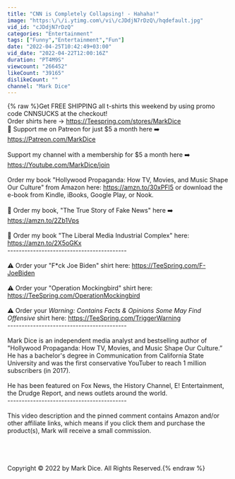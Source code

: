 ```yaml
---
title: "CNN is Completely Collapsing! - Hahaha!"
image: "https:\/\/i.ytimg.com\/vi\/cJDdjN7rDzQ\/hqdefault.jpg"
vid_id: "cJDdjN7rDzQ"
categories: "Entertainment"
tags: ["Funny","Entertainment","Fun"]
date: "2022-04-25T10:42:49+03:00"
vid_date: "2022-04-22T12:00:16Z"
duration: "PT4M9S"
viewcount: "266452"
likeCount: "39165"
dislikeCount: ""
channel: "Mark Dice"
---
```

{% raw %}Get FREE SHIPPING all t-shirts this weekend by using promo code CNNSUCKS at the checkout!<br />                   Order shirts here → <a rel="nofollow" target="blank" href="https://Teespring.com/stores/MarkDice">https://Teespring.com/stores/MarkDice</a><br />🎥  Support me on Patreon for just $5 a month here ➡️  <a rel="nofollow" target="blank" href="https://Patreon.com/MarkDice">https://Patreon.com/MarkDice</a> <br /><br />Support my channel with a membership for $5 a month here ➡️ <a rel="nofollow" target="blank" href="https://Youtube.com/MarkDice/join">https://Youtube.com/MarkDice/join</a> <br /><br />Order my book &quot;Hollywood Propaganda: How TV, Movies, and Music Shape Our Culture&quot; from Amazon here: <a rel="nofollow" target="blank" href="https://amzn.to/30xPFl5">https://amzn.to/30xPFl5</a> or download the e-book from Kindle, iBooks, Google Play, or Nook.<br /><br />📖  Order my book, &quot;The True Story of Fake News&quot; here ➡️  <a rel="nofollow" target="blank" href="https://amzn.to/2Zb1Vps">https://amzn.to/2Zb1Vps</a>   <br /><br />📖  Order my book &quot;The Liberal Media Industrial Complex&quot; here: <a rel="nofollow" target="blank" href="https://amzn.to/2X5oGKx">https://amzn.to/2X5oGKx</a>   <br />------------------------------------------<br /><br />⚠️  Order your &quot;F*ck Joe Biden&quot; shirt here: <a rel="nofollow" target="blank" href="https://TeeSpring.com/F-JoeBiden">https://TeeSpring.com/F-JoeBiden</a><br /><br />⚠️   Order your &quot;Operation Mockingbird&quot; shirt here: <a rel="nofollow" target="blank" href="https://TeeSpring.com/OperationMockingbird">https://TeeSpring.com/OperationMockingbird</a> <br /><br />⚠️   Order your _*Warning: Contains Facts &amp; Opinions Some May Find Offensive*_ shirt here: <a rel="nofollow" target="blank" href="https://TeeSpring.com/TriggerWarning">https://TeeSpring.com/TriggerWarning</a><br />------------------------------------------<br /><br />Mark Dice is an independent media analyst and bestselling author of &quot;Hollywood Propaganda: How TV, Movies, and Music Shape Our Culture.”  He has a bachelor's degree in Communication from California State University and was the first conservative YouTuber to reach 1 million subscribers (in 2017).    <br /><br />He has been featured on Fox News, the History Channel, E! Entertainment, the Drudge Report, and news outlets around the world.  <br />------------------------------------------<br /><br />This video description and the pinned comment contains Amazon and/or other affiliate links, which means if you click them and purchase the product(s), Mark will receive a small commission.  <br /><br /><br /><br /><br />Copyright © 2022 by Mark Dice.  All Rights Reserved.{% endraw %}
